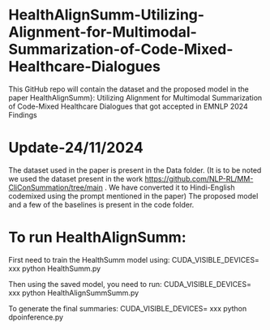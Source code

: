 # HealthAlignSumm-Utilizing-Alignment-for-Multimodal-Summarization-of-Code-Mixed-Healthcare-Dialogues
This GitHub repo will contain the dataset and  the proposed model in the paper HealthAlignSumm}: Utilizing Alignment for Multimodal Summarization of Code-Mixed Healthcare Dialogues that got accepted in EMNLP 2024 Findings 

# Update-24/11/2024

The dataset used in the paper is present in the Data folder. (It is to be noted we used the dataset present in the work  https://github.com/NLP-RL/MM-CliConSummation/tree/main . We have converted it to Hindi-English codemixed using the prompt mentioned in the paper)
The proposed model and a few of the baselines is present in the code folder.

# To run HealthAlignSumm:

First need to train the HealthSumm model using: CUDA_VISIBLE_DEVICES= xxx python HealthSumm.py

Then using the saved model, you need to run: CUDA_VISIBLE_DEVICES= xxx python HealthAlignSummSumm.py

To generate the final summaries: CUDA_VISIBLE_DEVICES= xxx python dpoinference.py 


